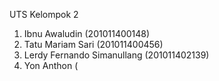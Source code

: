 UTS Kelompok 2

1. Ibnu Awaludin              (201011400148)
2. Tatu Mariam Sari           (201011400456)
3. Lerdy Fernando Simanullang (201011402139)
4. Yon Anthon                 (
